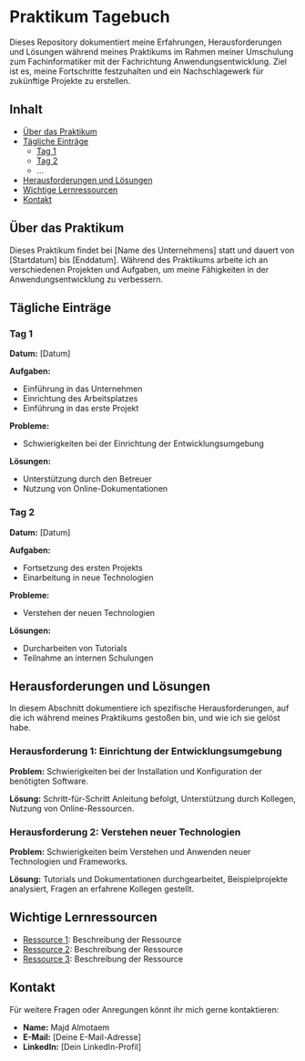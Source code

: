 # Praktikum Tagebuch

Dieses Repository dokumentiert meine Erfahrungen, Herausforderungen und Lösungen während meines Praktikums im Rahmen meiner Umschulung zum Fachinformatiker mit der Fachrichtung Anwendungsentwicklung. Ziel ist es, meine Fortschritte festzuhalten und ein Nachschlagewerk für zukünftige Projekte zu erstellen.

## Inhalt

- [Über das Praktikum](#über-das-praktikum)
- [Tägliche Einträge](#tägliche-einträge)
  - [Tag 1](#tag-1)
  - [Tag 2](#tag-2)
  - ...
- [Herausforderungen und Lösungen](#herausforderungen-und-lösungen)
- [Wichtige Lernressourcen](#wichtige-lernressourcen)
- [Kontakt](#kontakt)

## Über das Praktikum

Dieses Praktikum findet bei [Name des Unternehmens] statt und dauert von [Startdatum] bis [Enddatum]. Während des Praktikums arbeite ich an verschiedenen Projekten und Aufgaben, um meine Fähigkeiten in der Anwendungsentwicklung zu verbessern.

## Tägliche Einträge

### Tag 1

**Datum:** [Datum]

**Aufgaben:**
- Einführung in das Unternehmen
- Einrichtung des Arbeitsplatzes
- Einführung in das erste Projekt

**Probleme:**
- Schwierigkeiten bei der Einrichtung der Entwicklungsumgebung

**Lösungen:**
- Unterstützung durch den Betreuer
- Nutzung von Online-Dokumentationen

### Tag 2

**Datum:** [Datum]

**Aufgaben:**
- Fortsetzung des ersten Projekts
- Einarbeitung in neue Technologien

**Probleme:**
- Verstehen der neuen Technologien

**Lösungen:**
- Durcharbeiten von Tutorials
- Teilnahme an internen Schulungen

## Herausforderungen und Lösungen

In diesem Abschnitt dokumentiere ich spezifische Herausforderungen, auf die ich während meines Praktikums gestoßen bin, und wie ich sie gelöst habe.

### Herausforderung 1: Einrichtung der Entwicklungsumgebung

**Problem:** Schwierigkeiten bei der Installation und Konfiguration der benötigten Software.

**Lösung:** Schritt-für-Schritt Anleitung befolgt, Unterstützung durch Kollegen, Nutzung von Online-Ressourcen.

### Herausforderung 2: Verstehen neuer Technologien

**Problem:** Schwierigkeiten beim Verstehen und Anwenden neuer Technologien und Frameworks.

**Lösung:** Tutorials und Dokumentationen durchgearbeitet, Beispielprojekte analysiert, Fragen an erfahrene Kollegen gestellt.

## Wichtige Lernressourcen

- [Ressource 1](https://example.com): Beschreibung der Ressource
- [Ressource 2](https://example.com): Beschreibung der Ressource
- [Ressource 3](https://example.com): Beschreibung der Ressource

## Kontakt

Für weitere Fragen oder Anregungen könnt ihr mich gerne kontaktieren:

- **Name:** Majd Almotaem
- **E-Mail:** [Deine E-Mail-Adresse]
- **LinkedIn:** [Dein LinkedIn-Profil]

